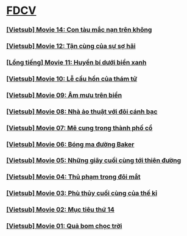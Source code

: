 # [FDCV](https://admin1509.github.io/fdcvteam.blogspot.com/)

### [[Vietsub] Movie 14: Con tàu mắc nạn trên không](https://admin1509.github.io/fdcvteam.blogspot.com/fdcv.xyz/watch-mv/168/)
### [[Vietsub] Movie 12: Tận cùng của sự sợ hãi](https://admin1509.github.io/fdcvteam.blogspot.com/fdcv.xyz/watch-mv/166/)
### [[Lồng tiếng] Movie 11: Huyền bí dưới biển xanh](https://admin1509.github.io/fdcvteam.blogspot.com/fdcv.xyz/watch-mv/165/)
### [[Vietsub] Movie 10: Lễ cầu hồn của thám tử](https://admin1509.github.io/fdcvteam.blogspot.com/fdcv.xyz/watch-mv/164/)
### [[Vietsub] Movie 09: Âm mưu trên biển](https://admin1509.github.io/fdcvteam.blogspot.com/fdcv.xyz/watch-mv/163/)
### [[Vietsub] Movie 08: Nhà ảo thuật với đôi cánh bạc](https://admin1509.github.io/fdcvteam.blogspot.com/fdcv.xyz/watch-mv/155/)
### [[Vietsub] Movie 07: Mê cung trong thành phố cổ](https://admin1509.github.io/fdcvteam.blogspot.com/fdcv.xyz/watch-mv/162/)
### [[Vietsub] Movie 06: Bóng ma đường Baker](https://admin1509.github.io/fdcvteam.blogspot.com/fdcv.xyz/watch-mv/161/)
### [[Vietsub] Movie 05: Những giây cuối cùng tới thiên đường](https://admin1509.github.io/fdcvteam.blogspot.com/fdcv.xyz/watch-mv/160/)
### [[Vietsub] Movie 04: Thủ phạm trong đôi mắt](https://admin1509.github.io/fdcvteam.blogspot.com/fdcv.xyz/watch-mv/159/)
### [[Vietsub] Movie 03: Phù thủy cuối cùng của thế kỉ](https://admin1509.github.io/fdcvteam.blogspot.com/fdcv.xyz/watch-mv/158/)
### [[Vietsub] Movie 02: Mục tiêu thứ 14](https://admin1509.github.io/fdcvteam.blogspot.com/fdcv.xyz/watch-mv/156/)
### [[Vietsub] Movie 01: Quả bom chọc trời](https://admin1509.github.io/fdcvteam.blogspot.com/fdcv.xyz/watch-mv/157/)
